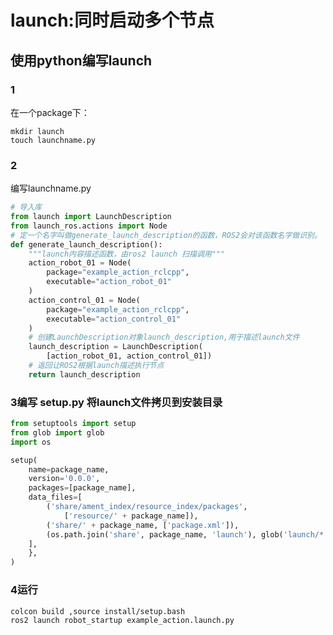 # launch:同时启动多个节点

## 使用python编写launch

### 1

在一个package下：

    mkdir launch
    touch launchname.py

### 2

编写launchname.py

```python
# 导入库
from launch import LaunchDescription
from launch_ros.actions import Node
# 定一个名字叫做generate_launch_description的函数，ROS2会对该函数名字做识别。
def generate_launch_description():
    """launch内容描述函数，由ros2 launch 扫描调用"""
    action_robot_01 = Node(
        package="example_action_rclcpp",
        executable="action_robot_01"
    )
    action_control_01 = Node(
        package="example_action_rclcpp",
        executable="action_control_01"
    )
    # 创建LaunchDescription对象launch_description,用于描述launch文件
    launch_description = LaunchDescription(
        [action_robot_01, action_control_01])
    # 返回让ROS2根据launch描述执行节点
    return launch_description
```

### 3编写 setup.py 将launch文件拷贝到安装目录

```python
from setuptools import setup
from glob import glob
import os

setup(
    name=package_name,
    version='0.0.0',
    packages=[package_name],
    data_files=[
        ('share/ament_index/resource_index/packages',
            ['resource/' + package_name]),
        ('share/' + package_name, ['package.xml']),
        (os.path.join('share', package_name, 'launch'), glob('launch/*.launch.py')),
    ],
    },
)
```


### 4运行

```bash
colcon build ,source install/setup.bash
ros2 launch robot_startup example_action.launch.py
```
